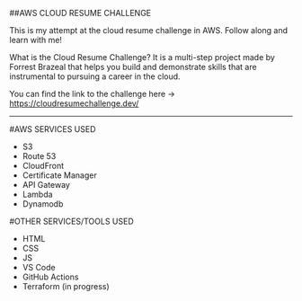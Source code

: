 ##AWS CLOUD RESUME CHALLENGE

This is my attempt at the cloud resume challenge in AWS. Follow along and learn with me!

What is the Cloud Resume Challenge? It is a multi-step project made by Forrest Brazeal that helps you build and demonstrate skills that are instrumental to pursuing a career in the cloud. 

You can find the link to the challenge here -> https://cloudresumechallenge.dev/

---

#AWS SERVICES USED
- S3
- Route 53
- CloudFront
- Certificate Manager
- API Gateway
- Lambda
- Dynamodb

#OTHER SERVICES/TOOLS USED
- HTML
- CSS
- JS
- VS Code
- GitHub Actions
- Terraform (in progress)
